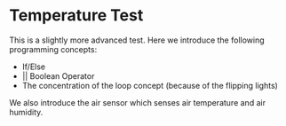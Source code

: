 # Temperature Test

This is a slightly more advanced test. Here we introduce the following programming concepts:

* If/Else
* || Boolean Operator
* The concentration of the loop concept (because of the flipping lights)

We also introduce the air sensor which senses air temperature and air humidity.
